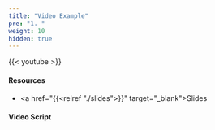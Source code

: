 ```yaml
---
title: "Video Example"
pre: "1. "
weight: 10
hidden: true
---
```


{{< youtube  >}}

#### Resources

* <a href="{{<relref "./slides">}}" target="_blank">Slides</a>

#### Video Script